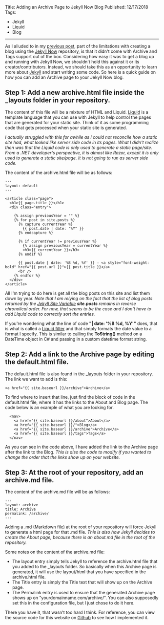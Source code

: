 Title: Adding an Archive Page to Jekyll Now Blog
Published: 12/17/2018
Tags:
   - Jekyll
   - Liquid
   - Blog
---
As I alluded to in my [previous post](https://dinobansigan.com/Blog-With-JekyllNow-And-GitHub-Pages/), part of the limitations with 
creating a blog using the [Jekyll Now](https://github.com/barryclark/jekyll-now) repository, is that it didn't come with Archive and 
Tags support out of the box. Considering how easy it was to get a blog up and running with Jekyll Now, we shouldn't hold this 
against it or its creator/contributors. Instead, we should take this as an opportunity to learn more about [Jekyll](https://jekyllrb.com/) 
and start writing some code. So here is a quick guide on how you can add an Archive page to your Jekyll Now blog.

## Step 1: Add a new archive.html file inside the _layouts folder in your repository.

The content of this file will be a mixture of HTML and Liquid. [Liquid](https://help.shopify.com/en/themes/liquid) is a template 
language that you can use with Jekyll to help control the pages that are generated for your static site. Think of it as some programming 
code that gets processed when your static site is generated. 

*I actually struggled with this for awhile as I could not reconcile how a static site had, what looked like server side code in its pages. 
What I didn't realize then was that the Liquid code is only used to generate a static page/site. From a .NET developer's perspective, it 
is almost like Razor, except it is only used to generate a static site/page. It is not going to run as server side code.*

The content of the archive.html file will be as follows:
```
---
layout: default
---

<article class="page">
  <h1>{{ page.title }}</h1>
  <div class="entry">
    
    {% assign previousYear = "" %}
    {% for post in site.posts %}
      {% capture currentYear %}
        {{ post.date | date: "%Y" }}
      {% endcapture %}
    
      {% if currentYear != previousYear %}
        {% assign previousYear = currentYear %}
        <h3>{{ currentYear }}</h3>
      {% endif %}
    
      {{ post.date | date: '%B %d, %Y' }} - <a style="font-weight: bold" href="{{ post.url }}">{{ post.title }}</a>
      <br />
    {% endfor %}    
  </div>
</article>
```
All I'm trying to do here is get all the blog posts on this site and list them down by year. *Note that I am relying on the fact that 
the list of blog posts returned by the [Jekyll Site Variable](https://jekyllrb.com/docs/variables/#site-variables) **site.posts** 
remains in reverse chronolical order. For now, that seems to be the case and I don't have to add Liquid code to correctly sort the entries.*

If you're wondering what the line of code **"| date: '%B %d, %Y'"** does, that is what is called a [Liquid filter](https://help.shopify.com/en/themes/liquid/filters) 
and that simply formats the date value to a format I specify. This is similar to calling the **ToString()** method on a DateTime object 
in C# and passing in a custom datetime format string.

## Step 2: Add a link to the Archive page by editing the default.html file.

The default.html file is also found in the _layouts folder in your repository. The link we want to add is this:
```
<a href="{{ site.baseurl }}/archive">Archive</a>
```

To find where to insert that line, just find the block of code in the default.html file, where it has the links to the About and Blog 
page. The code below is an example of what you are looking for.
```
  <nav>
	<a href="{{ site.baseurl }}/about">About</a>
	<a href="{{ site.baseurl }}/">Blog</a>
	<a href="{{ site.baseurl }}/archive">Archive</a>
	<a href="{{ site.baseurl }}/tags">Tags</a>
  </nav>
```
As you can see in the code above, I have added the link to the Archive page after the link to the Blog. *This is also the code to modify 
if you wanted to change the order that the links show up on your website.*

## Step 3: At the root of your repository, add an archive.md file.

The content of the archive.md file will be as follows:
```
---
layout: archive
title: Archive
permalink: /archive/
---
```
Adding a .md (Markdown file) at the root of your repository will force Jekyll to generate a html page for that .md file. *This is also 
how Jekyll decides to create the About page, because there is an about.md file in the root of the repository.*

Some notes on the content of the archive.md file:
- The layout entry simply tells Jekyll to reference the archive.html file that you added to the _layouts folder. So basically when this 
Archive page is generated, it will use the layout/html that you have specified in the archive.html file. 
- The Title entry is simply the Title text that will show up on the Archive page.
- The Permalink entry is used to ensure that the generated Archive page shows up on "yourdomainname.com/archive/". You can also supposedly 
set this in the configuration file, but I just chose to do it here.

There you have it, that wasn't too hard I think. For reference, you can view the source code for this website on [Github](https://github.com/DinoBansigan/dinobansigan.github.io) 
to see how I implemented it.